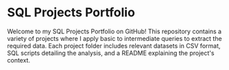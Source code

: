 # SQL Projects Portfolio
Welcome to my SQL Projects Portfolio on GitHub! This repository contains a variety of projects where I apply basic to intermediate queries to extract the required data. 
Each project folder includes relevant datasets in CSV format, SQL scripts detailing the analysis, and a README explaining the project's context.
